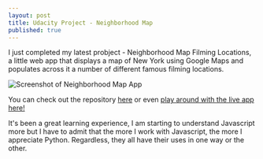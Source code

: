 ```yaml
---
layout: post
title: Udacity Project - Neighborhood Map
published: true
---
```



I just completed my latest probject - Neighborhood Map Filming Locations, a little web app that displays a map of New York using Google Maps and populates across it a number of different famous filming locations. 

![Screenshot of Neighborhood Map App](https://minimalstic.github.io/images/film_locations_ss.png)

You can check out the repository [here](https://github.com/Minimalistic/Neighborhood_Map_Filming_Locations) or even [play around with the live app here!](http://jasonhmarsh.com/Neighborhood_Map_Filming_Locations/)

It's been a great learning experience, I am starting to understand Javascript more but I have to admit that the more I work with Javascript, the more I appreciate Python.  Regardless, they all have their uses in one way or the other.

